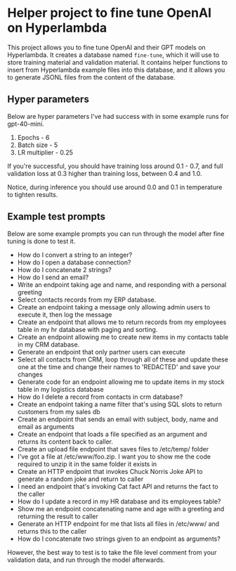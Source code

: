 # Helper project to fine tune OpenAI on Hyperlambda

This project allows you to fine tune OpenAI and their GPT models on Hyperlambda. It creates a database named `fine-tune`, which it will use to store training material and validation material. It contains helper functions to insert from Hyperlambda example files into this database, and it allows you to generate JSONL files from the content of the database.

## Hyper parameters

Below are hyper parameters I've had success with in some example runs for gpt-40-mini.

1. Epochs - 6
2. Batch size - 5
3. LR multiplier - 0.25

If you're successful, you should have training loss around 0.1 - 0.7, and full validation loss at 0.3 higher than training loss, between 0.4 and 1.0.

Notice, during inference you should use around 0.0 and 0.1 in temperature to tighten results.

## Example test prompts

Below are some example prompts you can run through the model after fine tuning is done to test it.

* How do I convert a string to an integer?
* How do I open a database connection?
* How do I concatenate 2 strings?
* How do I send an email?
* Write an endpoint taking age and name, and responding with a personal greeting
* Select contacts records from my ERP database.
* Create an endpoint taking a message only allowing admin users to execute it, then log the message
* Create an endpoint that allows me to return records from my employees table in my hr database with paging and sorting.
* Create an endpoint allowing me to create new items in my contacts table in my CRM database.
* Generate an endpoint that only partner users can execute
* Select all contacts from CRM, loop through all of these and update these one at the time and change their names to 'REDACTED' and save your changes
* Generate code for an endpoint allowing me to update items in my stock table in my logistics database
* How do I delete a record from contacts in crm database?
* Create an endpoint taking a name filter that's using SQL slots to return customers from my sales db
* Create an endpoint that sends an email with subject, body, name and email as arguments
* Create an endpoint that loads a file specified as an argument and returns its content back to caller.
* Create an upload file endpoint that saves files to /etc/temp/ folder
* I've got a file at /etc/www/foo.zip. I want you to show me the code required to unzip it in the same folder it exists in
* Create an HTTP endpoint that invokes Chuck Norris Joke API to generate a random joke and return to caller
* I need an endpoint that's invoking Cat fact API and returns the fact to the caller
* How do I update a record in my HR database and its employees table?
* Show me an endpoint concatenating name and age with a greeting and returning the result to caller
* Generate an HTTP endpoint for me that lists all files in /etc/www/ and returns this to the caller
* How do I concatenate two strings given to an endpoint as arguments?

However, the best way to test is to take the file level comment from your validation data, and run through the model afterwards.
